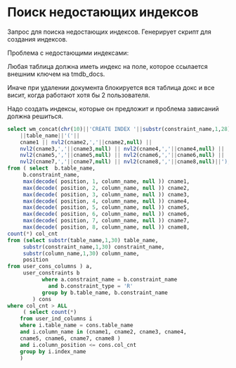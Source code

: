 # Поиск недостающих индексов

Запрос для поиска недостающих индексов. Генерирует скрипт для создания индексов.

Проблема с недостающими индексами:

Любая таблица должна иметь индекс на поле, которое ссылается внешним ключем на tmdb\_docs.

Иначе при удалении документа блокируется вся таблица докс и все висит, когда работают хотя бы 2 пользователя.

Надо создать индексы, которые он предложит и проблема зависаний должна решиться.

```sql
select wm_concat(chr(10)||'CREATE INDEX '||substr(constraint_name,1,28)||'_I ON '
    ||table_name||'('||
	cname1 || nvl2(cname2,','||cname2,null) ||
	nvl2(cname3,','||cname3,null) || nvl2(cname4,','||cname4,null) ||
	nvl2(cname5,','||cname5,null) || nvl2(cname6,','||cname6,null) ||
	nvl2(cname7,','||cname7,null) || nvl2(cname8,','||cname8,null)||');')new_index
from ( select  b.table_name,
	 b.constraint_name,
	 max(decode( position, 1, column_name, null )) cname1,
	 max(decode( position, 2, column_name, null )) cname2,
	 max(decode( position, 3, column_name, null )) cname3,
	 max(decode( position, 4, column_name, null )) cname4,
	 max(decode( position, 5, column_name, null )) cname5,
	 max(decode( position, 6, column_name, null )) cname6,
	 max(decode( position, 7, column_name, null )) cname7,
	 max(decode( position, 8, column_name, null )) cname8,
count(*) col_cnt
from (select substr(table_name,1,30) table_name,
     substr(constraint_name,1,30) constraint_name,
     substr(column_name,1,30) column_name,
     position
from user_cons_columns ) a,
     user_constraints b
           where a.constraint_name = b.constraint_name
             and b.constraint_type = 'R'
           group by b.table_name, b.constraint_name
        ) cons
where col_cnt > ALL               
 	 ( select count(*)
  	from user_ind_columns i
 	where i.table_name = cons.table_name
 	and i.column_name in (cname1, cname2, cname3, cname4,
    cname5, cname6, cname7, cname8 )
   	and i.column_position <= cons.col_cnt
 	group by i.index_name
  	)
```

